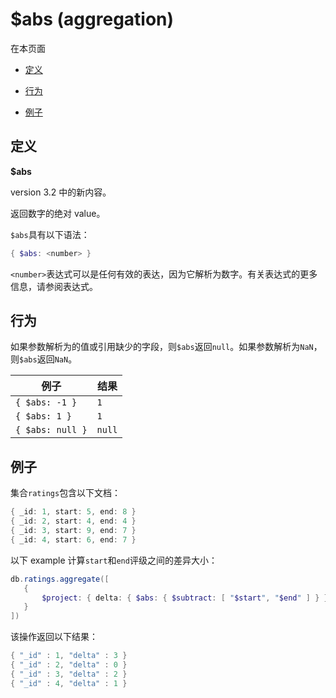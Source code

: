 

# [ ](#)$abs (aggregation)

[]()

在本页面

*   [定义](#definition)

*   [行为](#behavior)

*   [例子](#example)

## <span id="definition">定义</span>

**$abs**

version 3.2 中的新内容。

返回数字的绝对 value。

`$abs`具有以下语法：

```powershell
{ $abs: <number> }
```

`<number>`表达式可以是任何有效的表达，因为它解析为数字。有关表达式的更多信息，请参阅表达式。

## <span id="behavior">行为</span>

如果参数解析为的值或引用缺少的字段，则`$abs`返回`null`。如果参数解析为`NaN`，则`$abs`返回`NaN`。

| 例子             | 结果   |
| ---------------- | ------ |
| `{ $abs: -1 }`   | `1`    |
| `{ $abs: 1 }`    | `1`    |
| `{ $abs: null }` | `null` |

## <span id="example">例子</span>

集合`ratings`包含以下文档：

```powershell
{ _id: 1, start: 5, end: 8 }
{ _id: 2, start: 4, end: 4 }
{ _id: 3, start: 9, end: 7 }
{ _id: 4, start: 6, end: 7 }
```


以下 example 计算`start`和`end`评级之间的差异大小：

```powershell
db.ratings.aggregate([
   {
       $project: { delta: { $abs: { $subtract: [ "$start", "$end" ] } } }
   }
])
```

该操作返回以下结果：

```powershell
{ "_id" : 1, "delta" : 3 }
{ "_id" : 2, "delta" : 0 }
{ "_id" : 3, "delta" : 2 }
{ "_id" : 4, "delta" : 1 }
```
